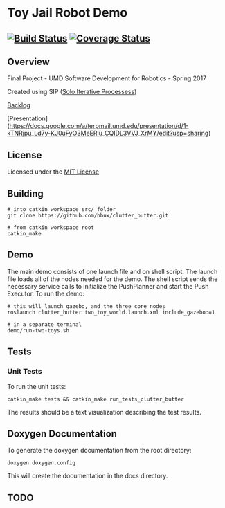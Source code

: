 # Toy Jail Robot Demo
[![Build Status](https://travis-ci.org/bbux/clutter_butter.svg?branch=master)](https://travis-ci.org/bbux/clutter_butter)
[![Coverage Status](https://coveralls.io/repos/github/bbux/clutter_butter/badge.svg?branch=master)](https://coveralls.io/github/bbux/clutter_butter?branch=master)
---

## Overview

Final Project - UMD Software Development for Robotics - Spring 2017

Created using SIP ([Solo Iterative Processess](http://www.cs.wayne.edu/rajlich/SlidesSE/18%20example%20of%20sip.pdf))

[Backlog](https://docs.google.com/spreadsheets/d/1wChuRU8l6yA1EAUHQB64F89dBjVsw7t1enh5LzcWQo4/edit#gid=1120123239)

[Presentation] (https://docs.google.com/a/terpmail.umd.edu/presentation/d/1-kTNRjpu_Ld7y-KJ0uFyO3MeERlu_CQIDL3VVJ_XrMY/edit?usp=sharing)

## License

Licensed under the [MIT License](https://opensource.org/licenses/MIT)
 
## Building

```
# into catkin workspace src/ folder
git clone https://github.com/bbux/clutter_butter.git

# from catkin workspace root
catkin_make 
```

## Demo
The main demo consists of one launch file and on shell script.  The launch file loads all of the nodes needed for the demo.  The shell script sends the necessary service calls to initialize the PushPlanner and start the Push Executor.  To run the demo:

```
# this will launch gazebo, and the three core nodes
roslaunch clutter_butter two_toy_world.launch.xml include_gazebo:=1

# in a separate terminal
demo/run-two-toys.sh 
```

## Tests

### Unit Tests

To run the unit tests:  

```
catkin_make tests && catkin_make run_tests_clutter_butter
```

The results should be a text visualization describing the test results.


## Doxygen Documentation

To generate the doxygen documentation from the root directory:

```
doxygen doxygen.config
```

This will create the documentation in the docs directory.

## TODO


